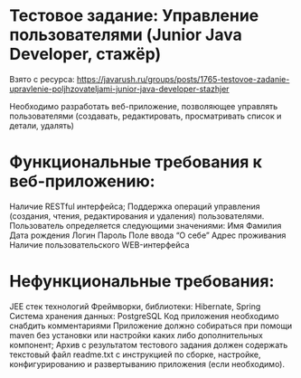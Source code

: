 # Тестовое задание: Управление пользователями (Junior Java Developer, стажёр)
Взято с ресурса: https://javarush.ru/groups/posts/1765-testovoe-zadanie-upravlenie-poljhzovateljami-junior-java-developer-stazhjer

Необходимо разработать веб-приложение, позволяющее управлять пользователями
(создавать, редактировать, просматривать список и детали, удалять)

# Функциональные требования к веб-приложению:


Наличие RESTful интерфейса;
Поддержка операций управления (создания, чтения, редактирования и удаления) пользователями.
Пользователь определяется следующими значениями:
Имя
Фамилия
Дата рождения
Логин
Пароль
Поле ввода “О себе”
Адрес проживания
Наличие пользовательского WEB-интерфейса


# Нефункциональные требования:

JEE стек технологий
Фреймворки, библиотеки: Hibernate, Spring
Система хранения данных: PostgreSQL
Код приложения необходимо снабдить комментариями
Приложение должно собираться при помощи maven без установки или настройки каких либо дополнительных компонент;
Архив с результатом тестового задания должен содержать текстовый файл readme.txt с инструкцией по сборке, настройке, конфигурированию и развертыванию приложения (если необходимо).